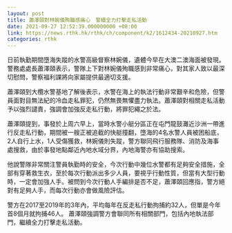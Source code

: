 ```yaml
---
layout: post
title: 蕭澤頤對林婉儀殉職感痛心　警續全力打擊走私活動
date: 2021-09-27 12:52:39.000000000 +08:00
link: https://news.rthk.hk/rthk/ch/component/k2/1612434-20210927.htm
categories: rthk
---
```


日前執勤期間墮海失蹤的水警高級督察林婉儀，遺體今早在大澳二澳海面被發現。警務處處長蕭澤頤表示，警隊上下對林婉儀殉職感到非常痛心，對其家人致以最深切慰問，警察福利課將向家屬提供最適切支援。

蕭澤頤到大欖水警基地了解後表示，水警在海上的執法行動非常艱辛和危險，但警員面對目無法紀的冷血走私罪犯，仍然無畏無懼盡力執法。蕭澤頤對相關走私活動予以強烈譴責，強調會加強反走私行動，將罪犯繩之於法。

蕭澤頤提到，事發於上周六早上，當時水警小艇分區正在屯門龍鼓灘近沙洲一帶進行反走私行動，期間被一艘正被追截的快艇撞翻，墮海的4名水警人員被困船底，2人自行上水，1人受傷獲救，林婉儀則失蹤，警方聯同飛行服務隊、消防及海事處搜救，由於事發地點鄰近內地水域分界，內地海警亦有協助搜索。

他說警隊非常關注警員執勤時的安全，今次行動中幾位水警都有足夠安全措施，全部有穿著救生衣，至於每次行動派出多少人員，要視乎行動性質，但當有大型行動時，一定會加強人手。被問到今次行動人手編排是否不足，蕭澤頤回應指，警方絕對有足夠人手，而每次行動亦會做風險評估。

警方在2017至2019年的3年內，平均每年在反走私行動拘捕約32人，但單是今年首8個月就拘捕46人。 蕭澤頤強調警方會聯同所有相關部門，包括內地執法部門，繼續全力打擊走私活動。
